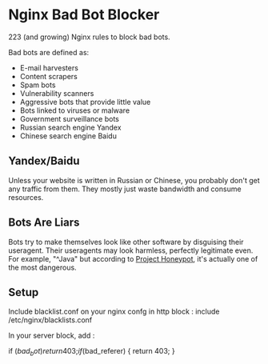 Nginx Bad Bot Blocker
===============

223 (and growing) Nginx rules to block bad bots.

Bad bots are defined as:

- E-mail harvesters
- Content scrapers
- Spam bots
- Vulnerability scanners
- Aggressive bots that provide little value
- Bots linked to viruses or malware
- Government surveillance bots
- Russian search engine Yandex
- Chinese search engine Baidu

Yandex/Baidu
------------

Unless your website is written in Russian or Chinese, you probably don't
get any traffic from them. They mostly just waste bandwidth and consume resources.


Bots Are Liars
--------------

Bots try to make themselves look like other software by disguising their
useragent. Their useragents may look harmless, perfectly legitimate even.
For example, "^Java" but according to
[Project Honeypot](https://www.projecthoneypot.org/harvester_useragents.php),
it's actually one of the most dangerous.


Setup
-----

Include blacklist.conf on your nginx confg in http block :
include /etc/nginx/blacklists.conf

In your server block, add : 

if ($bad_bot) { return 403; }
if ($bad_referer) { return 403; }
